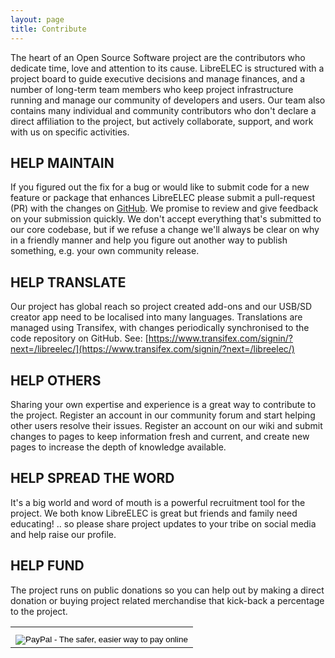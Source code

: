 ```yaml
---
layout: page
title: Contribute
---
```


The heart of an Open Source Software project are the contributors who dedicate time, love and attention to its cause. LibreELEC is structured with a project board to guide executive decisions and manage finances, and a number of long-term team members who keep project infrastructure running and manage our community of developers and users. Our team also contains many individual and community contributors who don't declare a direct affiliation to the project, but actively collaborate, support, and work with us on specific activities.

## HELP MAINTAIN

If you figured out the fix for a bug or would like to submit code for a new feature or package that enhances LibreELEC please submit a pull-request (PR) with the changes on [GitHub](https://github.com/LibreELEC/LibreELEC.tv). We promise to review and give feedback on your submission quickly. We don't accept everything that's submitted to our core codebase, but if we refuse a change we'll always be clear on why in a friendly manner and help you figure out another way to publish something, e.g. your own community release.

## HELP TRANSLATE

Our project has global reach so project created add-ons and our USB/SD creator app need to be localised into many languages. Translations are managed using Transifex, with changes periodically synchronised to the code repository on GitHub. See: [https://www.transifex.com/signin/?next=/libreelec/](https://www.transifex.com/signin/?next=/libreelec/)

## HELP OTHERS

Sharing your own expertise and experience is a great way to contribute to the project. Register an account in our community forum and start helping other users resolve their issues. Register an account on our wiki and submit changes to pages to keep information fresh and current, and create new pages to increase the depth of knowledge available.

## HELP SPREAD THE WORD

It's a big world and word of mouth is a powerful recruitment tool for the project. We both know LibreELEC is great but friends and family need educating! .. so please share project updates to your tribe on social media and help raise our profile.

## HELP FUND

The project runs on public donations so you can help out by making a direct donation or buying project related merchandise that kick-back a percentage to the project.

<center>
<div id="donation_buttons">
   <form action="https://www.paypal.com/cgi-bin/webscr" method="post" target="_blank">
      <input type="hidden" name="business" value="donations@libreelec.tv"><input type="hidden" name="bn" value="mbjtechnolabs_SP"><input type="hidden" name="cmd" value="_donations">
      <table>
         <tbody>
            <tr>
               <td><input style="margin-top:10px;" type="image" name="submit" border="0" src="https://www.paypalobjects.com/webstatic/en_US/btn/btn_donate_cc_147x47.png" alt="PayPal - The safer, easier way to pay online"></td>
            </tr>
         </tbody>
      </table>
      <input type="hidden" name="currency_code" value="USD"><input type="hidden" name="notify_url" value="https://libreelec.tv/?Donation_Button&amp;action=ipn_handler"><input type="hidden" name="return" value="https://libreelec.tv/thank-you/">
   </form>
</div>
</center>